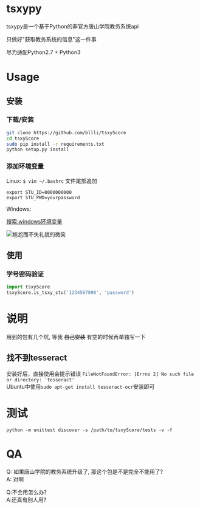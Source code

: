 # tsxypy
tsxypy是一个基于Python的非官方唐山学院教务系统api

只做好"获取教务系统的信息"这一件事

尽力适配Python2.7 + Python3

# Usage
## 安装
### 下载/安装
```bash
git clone https://github.com/bllli/tsxyScore
cd tsxyScore
sudo pip install -r requirements.txt
python setup.py install
```
### 添加环境变量
Linux: `$ vim ~/.bashrc` 文件尾部追加
```
export STU_ID=0000000000
export STU_PWD=yourpassword
```
Windows:

[搜索:windows环境变量](https://www.baidu.com/s?wd=windows%E7%8E%AF%E5%A2%83%E5%8F%98%E9%87%8F)

![尴尬而不失礼貌的微笑](http://wx2.sinaimg.cn/large/005XSXmNgy1fdven80q9wj30k00j4q4i.jpg)
## 使用
### 学号密码验证
```Python
import tsxyScore
tsxyScore.is_tsxy_stu('1234567890', 'password')
```
# 说明
用到的包有几个坑, 等我 ~~自己安装~~ 有空的时候再单独写一下

## 找不到tesseract
安装好后，直接使用会提示错误 `FileNotFoundError: [Errno 2] No such file or directory: 'tesseract'`  
Ubuntu中使用`sudo apt-get install tesseract-ocr`安装即可

# 测试
```
python -m unittest discover -s /path/to/tsxyScore/tests -v -f
```

# QA
Q: 如果唐山学院的教务系统升级了, 那这个包是不是完全不能用了?  
A: 对啊

Q:不会用怎么办?  
A:还真有别人用?
